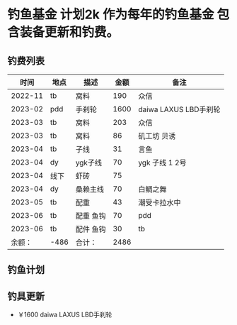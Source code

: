 # 钓鱼基金 计划2k 作为每年的钓鱼基金 包含装备更新和钓费。 

## 钓费列表 

|时间|地点|描述|金额|备注|
|--|--|--|--|--|
|2022-11|tb|窝料|190|众信|
|2023-02|pdd|手刹轮|1600|daiwa LAXUS LBD手刹轮|
|2023-03|tb|窝料|203|众信|
|2023-03|tb|窝料|86|矶工坊 贝诱|
|2023-04|tb|子线|31|言鱼|
|2023-04|dy|ygk子线|70|ygk 子线 1 2号|
|2023-04|线下|虾砖|75| |
|2023-04|dy|桑赖主线 |70| 白鲷之舞|
|2023-05|tb|配重 |43| 潮受卡拉水中|
|2023-06|tb|配重 鱼钩 |70| pdd|
|2023-06|tb|配件 鱼钩 |30| tb|
|余额：|-486|合计：|2486||


## 钓鱼计划

## 钓具更新
+  ￥1600 daiwa LAXUS LBD手刹轮 
